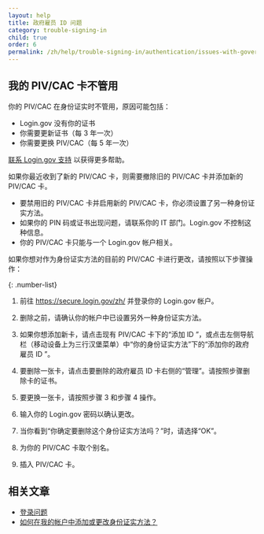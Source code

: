 ```yaml
---
layout: help
title: 政府雇员 ID 问题
category: trouble-signing-in
child: true
order: 6
permalink: /zh/help/trouble-signing-in/authentication/issues-with-government-employee-id-piv-cac/
---
```


## 我的 PIV/CAC 卡不管用

你的 PIV/CAC 在身份证实时不管用，原因可能包括：

* Login.gov 没有你的证书
* 你需要更新证书（每 3 年一次）
* 你需要更换 PIV/CAC（每 5 年一次）

[联系 Login.gov 支持](/zh/contact/) 以获得更多帮助。

如果你最近收到了新的 PIV/CAC 卡，则需要撤除旧的 PIV/CAC 卡并添加新的 PIV/CAC 卡。

* 要禁用旧的 PIV/CAC 卡并启用新的 PIV/CAC 卡，你必须设置了另一种身份证实方法。
* 如果你的 PIN 码或证书出现问题，请联系你的 IT 部门。Login.gov 不控制这种信息。
* 你的 PIV/CAC 卡只能与一个 Login.gov 帐户相关。

如果你想对作为身份证实方法的目前的 PIV/CAC 卡进行更改，请按照以下步骤操作：

{: .number-list}

1. 前往 <https://secure.login.gov/zh/> 并登录你的 Login.gov 帐户。

1. 删除之前，请确认你的帐户中已设置另外一种身份证实方法。

1. 如果你想添加新卡，请点击现有 PIV/CAC 卡下的“添加 ID ”，或点击左侧导航栏（移动设备上为三行汉堡菜单）中“你的身份证实方法”下的“添加你的政府雇员 ID ”。

1. 要删除一张卡，请点击要删除的政府雇员 ID 卡右侧的“管理”。请按照步骤删除卡的证书。

1. 要更换一张卡，请按照步骤 3 和步骤 4 操作。

1. 输入你的 Login.gov 密码以确认更改。

1. 当你看到“你确定要删除这个身份证实方法吗？”时，请选择“OK”。

1. 为你的 PIV/CAC 卡取个别名。

1. 插入 PIV/CAC 卡。


## 相关文章

* [登录问题](/zh/help/trouble-signing-in/overview/)
* [如何在我的帐户中添加或更改身份证实方法？](/zh/help/manage-your-account/add-or-change-your-authentication-method/)
